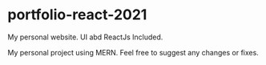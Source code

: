 # portfolio-react-2021
My personal website. UI abd ReactJs Included.

My personal project using MERN.
Feel free to suggest any changes or fixes.
